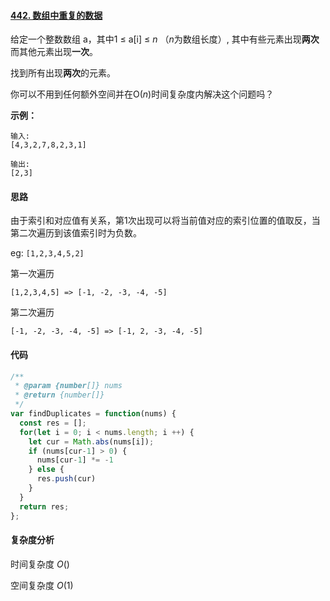 #### [442. 数组中重复的数据](https://leetcode-cn.com/problems/find-all-duplicates-in-an-array/)

给定一个整数数组 a，其中1 ≤ a[i] ≤ *n* （*n*为数组长度）, 其中有些元素出现**两次**而其他元素出现**一次**。

找到所有出现**两次**的元素。

你可以不用到任何额外空间并在O(*n*)时间复杂度内解决这个问题吗？

**示例：**

```
输入:
[4,3,2,7,8,2,3,1]

输出:
[2,3]
```

#### 思路

由于索引和对应值有关系，第1次出现可以将当前值对应的索引位置的值取反，当第二次遍历到该值索引时为负数。

eg: `[1,2,3,4,5,2]`

第一次遍历

`[1,2,3,4,5] => [-1, -2, -3, -4, -5]`

第二次遍历

`[-1, -2, -3, -4, -5] => [-1, 2, -3, -4, -5]`

#### 代码

```javascript
/**
 * @param {number[]} nums
 * @return {number[]}
 */
var findDuplicates = function(nums) {
  const res = [];
  for(let i = 0; i < nums.length; i ++) {
    let cur = Math.abs(nums[i]);
    if (nums[cur-1] > 0) {
      nums[cur-1] *= -1
    } else {
      res.push(cur)
    }
  }
  return res;
};
```

#### 复杂度分析

时间复杂度	$O()$

空间复杂度	$O(1)$